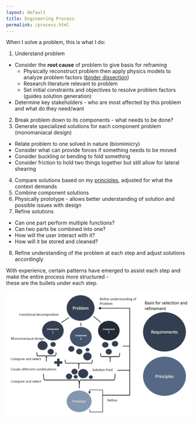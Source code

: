 ```yaml
---
layout: default
title: Engineering Process
permalink: /process.html
---
```


When I solve a problem, this is what I do:  

 1. Understand problem
   - Consider the **root cause** of problem to give basis for reframing
     - Physically reconstruct problem then apply physics models to analyze problem factors ([binder dissection](/portfolio/projects/binder.html))
	 - Research literature relevant to problem
	 - Set initial constraints and objectives to resolve problem factors (guides solution generation)
   - Determine key stakeholders - who are most affected by this problem and what do they need/want
 2. Break problem down to its components - what needs to be done?
 3. Generate specialized solutions for each component problem (monomaniacal design)
   - Relate problem to one solved in nature (biomimicry)
   - Consider what can provide forces if something needs to be moved
   - Consider buckling or bending to fold something
   - Consider friction to hold two things together but still allow for lateral shearing
 4. Compare solutions based on my [principles](/portfolio/principles.html), adjusted for what the context demands
 5. Combine component solutions
 6. Physically prototype - allows better understanding of solution and possible issues with design
 7. Refine solutions
   - Can one part perform multiple functions?
   - Can two parts be combined into one?
   - How will the user interact with it?
   - How will it be stored and cleaned?
 8. Refine understanding of the problem at each step and adjust solutions accordingly
 
 With experience, certain patterns have emerged to assist each step and make the entire process more structured -  
 these are the bullets under each step.

![Process visual](process.png)